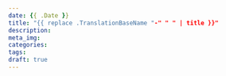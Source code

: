 ```yaml
---
date: {{ .Date }}
title: "{{ replace .TranslationBaseName "-" " " | title }}"
description:
meta_img:
categories:
tags:
draft: true
---
```


